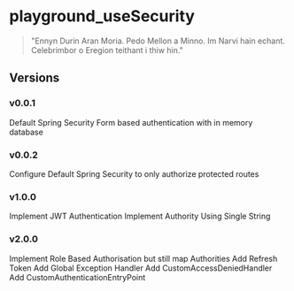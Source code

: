 # playground_useSecurity

> "Ennyn Durin Aran Moria. Pedo Mellon a Minno. Im Narvi hain echant. Celebrimbor o Eregion teithant i thiw hin."

## Versions
### v0.0.1
Default Spring Security Form based authentication with in memory database 

### v0.0.2
Configure Default Spring Security to only authorize protected routes

### v1.0.0
Implement JWT Authentication
Implement Authority Using Single String

### v2.0.0
Implement Role Based Authorisation but still map Authorities
Add Refresh Token
Add Global Exception Handler
Add CustomAccessDeniedHandler
Add CustomAuthenticationEntryPoint